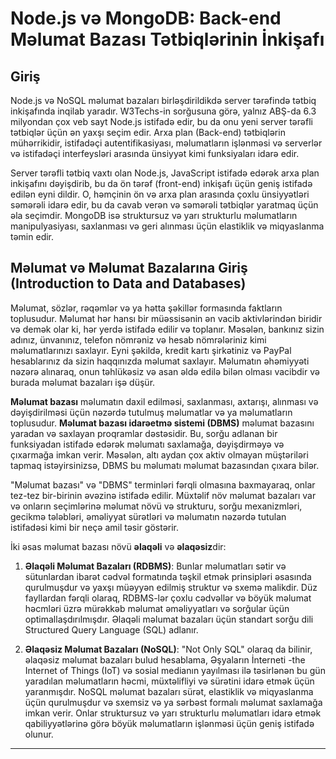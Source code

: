 # Node.js və MongoDB: Back-end Məlumat Bazası Tətbiqlərinin İnkişafı

## Giriş

Node.js və NoSQL məlumat bazaları birləşdirildikdə server tərəfində tətbiq inkişafında inqilab yaradır. W3Techs-in sorğusuna görə, yalnız ABŞ-da 6.3 milyondan çox veb sayt Node.js istifadə edir, bu da onu yeni server tərəfli tətbiqlər üçün ən yaxşı seçim edir. Arxa plan (Back-end) tətbiqlərin mühərrikidir, istifadəçi autentifikasiyası, məlumatların işlənməsi və serverlər və istifadəçi interfeysləri arasında ünsiyyət kimi funksiyaları idarə edir.

Server tərəfli tətbiq vaxtı olan Node.js, JavaScript istifadə edərək arxa plan inkişafını dəyişdirib, bu da ön tərəf (front-end) inkişafı üçün geniş istifadə edilən eyni dildir. O, həmçinin ön və arxa plan arasında çoxlu ünsiyyətləri səmərəli idarə edir, bu da cavab verən və səmərəli tətbiqlər yaratmaq üçün əla seçimdir. MongoDB isə struktursuz və yarı strukturlu məlumatların manipulyasiyası, saxlanması və geri alınması üçün elastiklik və miqyaslanma təmin edir.


## Məlumat və Məlumat Bazalarına Giriş (Introduction to Data and Databases)

Məlumat, sözlər, rəqəmlər və ya hətta şəkillər formasında faktların toplusudur. Məlumat hər hansı bir müəssisənin ən vacib aktivlərindən biridir və demək olar ki, hər yerdə istifadə edilir və toplanır. Məsələn, bankınız sizin adınız, ünvanınız, telefon nömrəniz və hesab nömrələriniz kimi məlumatlarınızı saxlayır. Eyni şəkildə, kredit kartı şirkətiniz və PayPal hesablarınız da sizin haqqınızda məlumat saxlayır. Məlumatın əhəmiyyəti nəzərə alınaraq, onun təhlükəsiz və asan əldə edilə bilən olması vacibdir və burada məlumat bazaları işə düşür.

**Məlumat bazası** məlumatın daxil edilməsi, saxlanması, axtarışı, alınması və dəyişdirilməsi üçün nəzərdə tutulmuş məlumatlar və ya məlumatların toplusudur. **Məlumat bazası idarəetmə sistemi (DBMS)** məlumat bazasını yaradan və saxlayan proqramlar dəstəsidir. Bu, sorğu adlanan bir funksiyadan istifadə edərək məlumatı saxlamağa, dəyişdirməyə və çıxarmağa imkan verir. Məsələn, altı aydan çox aktiv olmayan müştəriləri tapmaq istəyirsinizsə, DBMS bu məlumatı məlumat bazasından çıxara bilər.

"Məlumat bazası" və "DBMS" terminləri fərqli olmasına baxmayaraq, onlar tez-tez bir-birinin əvəzinə istifadə edilir. Müxtəlif növ məlumat bazaları var və onların seçimlərinə məlumat növü və strukturu, sorğu mexanizmləri, gecikmə tələbləri, əməliyyat sürətləri və məlumatın nəzərdə tutulan istifadəsi kimi bir neçə amil təsir göstərir.

İki əsas məlumat bazası növü **əlaqəli** və **əlaqəsiz**dir:

1. **Əlaqəli Məlumat Bazaları (RDBMS)**: Bunlar məlumatları sətir və sütunlardan ibarət cədvəl formatında təşkil etmək prinsipləri əsasında qurulmuşdur və yaxşı müəyyən edilmiş struktur və sxemə malikdir. Düz fayllardan fərqli olaraq, RDBMS-lər çoxlu cədvəllər və böyük məlumat həcmləri üzrə mürəkkəb məlumat əməliyyatları və sorğular üçün optimallaşdırılmışdır. Əlaqəli məlumat bazaları üçün standart sorğu dili Structured Query Language (SQL) adlanır.

2. **Əlaqəsiz Məlumat Bazaları (NoSQL)**: "Not Only SQL" olaraq da bilinir, əlaqəsiz məlumat bazaları bulud hesablama, Əşyaların İnterneti -the Internet of Things (IoT) və sosial medianın yayılması ilə təsirlənən bu gün yaradılan məlumatların həcmi, müxtəlifliyi və sürətini idarə etmək üçün yaranmışdır. NoSQL məlumat bazaları sürət, elastiklik və miqyaslanma üçün qurulmuşdur və sxemsiz və ya sərbəst formalı məlumat saxlamağa imkan verir. Onlar struktursuz və yarı strukturlu məlumatları idarə etmək qabiliyyətlərinə görə böyük məlumatların işlənməsi üçün geniş istifadə olunur.

---------------------------------------------------------------------

